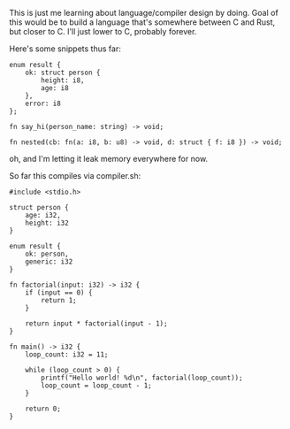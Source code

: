 This is just me learning about language/compiler design by doing. Goal of this would be to build a language that's somewhere between C and Rust, but closer to C. I'll just lower to C, probably forever.

Here's some snippets thus far:
```
enum result {
    ok: struct person {
        height: i8,
        age: i8
    },
    error: i8
};

fn say_hi(person_name: string) -> void;

fn nested(cb: fn(a: i8, b: u8) -> void, d: struct { f: i8 }) -> void;
```

oh, and I'm letting it leak memory everywhere for now.

So far this compiles via compiler.sh:
```
#include <stdio.h>

struct person {
    age: i32,
    height: i32
}

enum result {
    ok: person,
    generic: i32
}

fn factorial(input: i32) -> i32 {
    if (input == 0) {
        return 1;
    }
    
    return input * factorial(input - 1);
}

fn main() -> i32 {
    loop_count: i32 = 11;

    while (loop_count > 0) {
        printf("Hello world! %d\n", factorial(loop_count));
        loop_count = loop_count - 1;
    }

    return 0;
}
```
